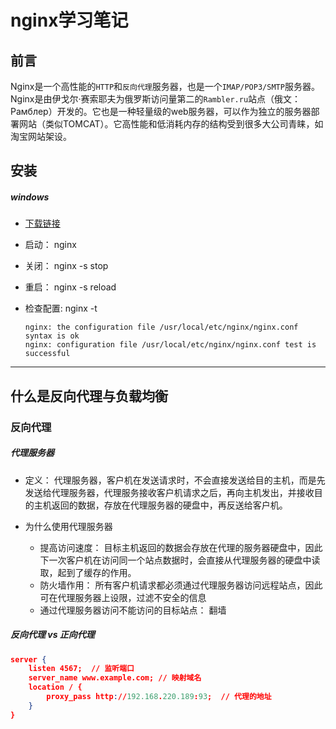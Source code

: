 # nginx学习笔记

## 前言

Nginx是一个高性能的`HTTP`和`反向代理`服务器，也是一个`IMAP/POP3/SMTP`服务器。Nginx是由伊戈尔·赛索耶夫为俄罗斯访问量第二的`Rambler.ru`站点（俄文：Рамблер）开发的。它也是一种轻量级的web服务器，可以作为独立的服务器部署网站（类似TOMCAT）。它高性能和低消耗内存的结构受到很多大公司青睐，如淘宝网站架设。

## 安装

##### windows

* [下载链接](http://nginx.org/en/download.html)

* 启动： nginx

* 关闭： nginx -s stop

* 重启： nginx -s reload

* 检查配置: nginx -t

    ```
    nginx: the configuration file /usr/local/etc/nginx/nginx.conf syntax is ok
    nginx: configuration file /usr/local/etc/nginx/nginx.conf test is successful
    ```
<hr/>

## 什么是反向代理与负载均衡

### 反向代理

##### 代理服务器

* 定义： 代理服务器，客户机在发送请求时，不会直接发送给目的主机，而是先发送给代理服务器，代理服务接收客户机请求之后，再向主机发出，并接收目的主机返回的数据，存放在代理服务器的硬盘中，再反送给客户机。

* 为什么使用代理服务器
    * 提高访问速度： 目标主机返回的数据会存放在代理的服务器硬盘中，因此下一次客户机在访问同一个站点数据时，会直接从代理服务器的硬盘中读取，起到了缓存的作用。
    * 防火墙作用： 所有客户机请求都必须通过代理服务器访问远程站点，因此可在代理服务器上设限，过滤不安全的信息
    * 通过代理服务器访问不能访问的目标站点： 翻墙
    
##### 反向代理 vs 正向代理

```json
server {
	listen 4567;  // 监听端口
	server_name www.example.com; // 映射域名
	location / {
		proxy_pass http://192.168.220.189:93;  // 代理的地址
	}
}
```
 